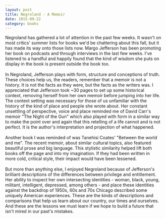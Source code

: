 ```yaml
---
layout: post
title: Negroland - A Memoir 
date: 2015-09-22
category: books
---
```

Negroland has gathered a lot of attention in the past few weeks. It wasn't on most critics' summer lists for books we'd be chattering about this fall, but it has made its way onto those lists now. Margo Jefferson has been promoting her book on podcasts and through interviews in the last few weeks. I've listened to a handful and happily found that the kind of wisdom she puts on display in the book is present outside the book too.<br/><br/>In Negroland, Jefferson plays with form, structure and conceptions of truth. These choices help us, the readers, remember that a memoir is not a history. It is not the facts as they were, but the facts as the writers was. I appreciated that Jefferson took ~30 pages to set up some historical context, removing herself from her own memoir before jumping into her life. The context setting was necessary for those of us unfamiliar with the history of the kind of place and people she wrote about. Her constant unsettling of perspective, voice and place reminded me of David Carr's memoir "The Night of the Gun" which also played with form in a similar way to make the point over and again that this retelling of a life cannot and is not perfect. It is the author's interpretation and projection of what happened.<br/><br/>Another book I was reminded of was Tanehisi Coates' "Between the world and me". The recent memoir, about similar cultural topics, also featured beautiful prose and big language. This stylistic similarity helped lift both books off the page and into my imagination. If they had been written in more cold, critical style, their impact would have been lessened. <br/><br/>But more than anything else, I enjoyed Negroland because of Jefferson's brilliant descriptions of the differences between privilege and entitlement. Her ability to inspect her own intersecting identities - woman, black, young, militant, intelligent, depressed, among others - and place these identities against the backdrop of 1950s, 60s and 70s Chicago described some uniquely American experiences. These are the kinds of descriptions and comparisons that help us learn about our country, our times and ourselves. And these are the lessons we must learn if we hope to build a future that isn't mired in our past's mistakes.
